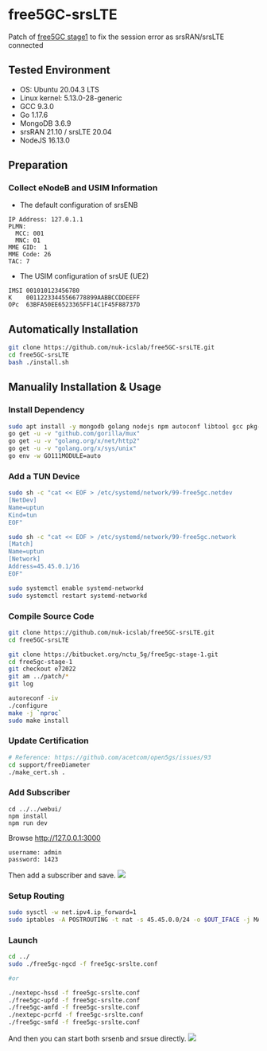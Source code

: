 free5GC-srsLTE
================

Patch of [free5GC stage1](https://bitbucket.org/nctu_5g/free5gc-stage-1/src/master/) to fix the session error as srsRAN/srsLTE connected

## Tested Environment
- OS: Ubuntu 20.04.3 LTS
- Linux kernel: 5.13.0-28-generic
- GCC 9.3.0
- Go 1.17.6
- MongoDB 3.6.9
- srsRAN 21.10 / srsLTE 20.04
- NodeJS 16.13.0

## Preparation

### Collect eNodeB and USIM Information

- The default configuration of srsENB 
```
IP Address: 127.0.1.1
PLMN:
  MCC: 001
  MNC: 01
MME GID:  1
MME Code: 26
TAC: 7
```

- The USIM configuration of srsUE (UE2)
```
IMSI 001010123456780
K    00112233445566778899AABBCCDDEEFF
OPc  63BFA50EE6523365FF14C1F45F88737D
```

## Automatically Installation
```bash
git clone https://github.com/nuk-icslab/free5GC-srsLTE.git
cd free5GC-srsLTE
bash ./install.sh
```

## Manualily Installation & Usage
### Install Dependency

```bash
sudo apt install -y mongodb golang nodejs npm autoconf libtool gcc pkg-config git flex bison libsctp-dev libgnutls28-dev libgcrypt-dev libssl-dev libidn11-dev libmongoc-dev libbson-dev libyaml-dev
go get -u -v "github.com/gorilla/mux"
go get -u -v "golang.org/x/net/http2"
go get -u -v "golang.org/x/sys/unix"
go env -w GO111MODULE=auto
```

### Add a TUN Device

```bash
sudo sh -c "cat << EOF > /etc/systemd/network/99-free5gc.netdev
[NetDev]
Name=uptun
Kind=tun
EOF"

sudo sh -c "cat << EOF > /etc/systemd/network/99-free5gc.network
[Match]
Name=uptun
[Network]
Address=45.45.0.1/16
EOF"

sudo systemctl enable systemd-networkd
sudo systemctl restart systemd-networkd
```

### Compile Source Code

```bash
git clone https://github.com/nuk-icslab/free5GC-srsLTE.git
cd free5GC-srsLTE

git clone https://bitbucket.org/nctu_5g/free5gc-stage-1.git
cd free5gc-stage-1
git checkout e72022
git am ../patch/*
git log

autoreconf -iv
./configure
make -j `nproc`
sudo make install
```

### Update Certification

```bash
# Reference: https://github.com/acetcom/open5gs/issues/93
cd support/freeDiameter
./make_cert.sh .
```
### Add Subscriber

```
cd ../../webui/
npm install
npm run dev
```

Browse http://127.0.0.1:3000
```
username: admin
password: 1423
```

Then add a subscriber and save.
![](https://i.imgur.com/OZnZLJl.png)

### Setup Routing

```bash
sudo sysctl -w net.ipv4.ip_forward=1
sudo iptables -A POSTROUTING -t nat -s 45.45.0.0/24 -o $OUT_IFACE -j MASQUERADE
```

### Launch

```bash
cd ../
sudo ./free5gc-ngcd -f free5gc-srslte.conf

#or

./nextepc-hssd -f free5gc-srslte.conf
./free5gc-upfd -f free5gc-srslte.conf
./free5gc-amfd -f free5gc-srslte.conf
./nextepc-pcrfd -f free5gc-srslte.conf
./free5gc-smfd -f free5gc-srslte.conf
```
And then you can start both srsenb and srsue directly.
![](https://i.imgur.com/geVdknm.png)
